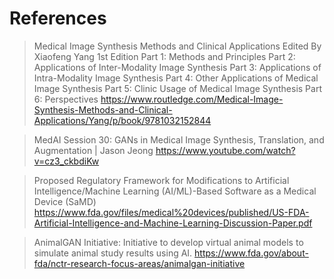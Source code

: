 # References 

> Medical Image Synthesis
Methods and Clinical Applications
Edited By Xiaofeng Yang
1st Edition
Part 1: Methods and Principles
Part 2: Applications of Inter-Modality Image Synthesis 
Part 3: Applications of Intra-Modality Image Synthesis 
Part 4: Other Applications of Medical Image Synthesis 
Part 5: Clinic Usage of Medical Image Synthesis 
Part 6: Perspectives 
https://www.routledge.com/Medical-Image-Synthesis-Methods-and-Clinical-Applications/Yang/p/book/9781032152844


> MedAI Session 30: GANs in Medical Image Synthesis, Translation, and Augmentation | Jason Jeong
https://www.youtube.com/watch?v=cz3_ckbdiKw 

> Proposed Regulatory Framework for Modifications to Artificial
Intelligence/Machine Learning (AI/ML)-Based Software as a Medical Device
(SaMD) 
https://www.fda.gov/files/medical%20devices/published/US-FDA-Artificial-Intelligence-and-Machine-Learning-Discussion-Paper.pdf 

>  AnimalGAN Initiative: Initiative to develop virtual animal models to simulate animal study results using AI.
https://www.fda.gov/about-fda/nctr-research-focus-areas/animalgan-initiative

